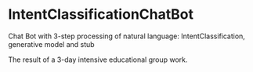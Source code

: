 # IntentClassificationChatBot

Chat Bot with 3-step processing of natural language: IntentClassification, generative model and stub

The result of a 3-day intensive educational group work.
